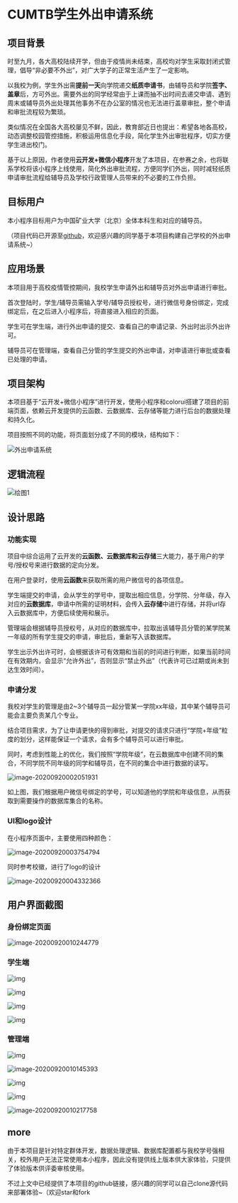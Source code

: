 



# CUMTB学生外出申请系统



## 项目背景

时至九月，各大高校陆续开学，但由于疫情尚未结束，高校均对学生采取封闭式管理，倡导“非必要不外出”，对广大学子的正常生活产生了一定影响。

以我校为例，学生外出需**提前一天**向学院递交**纸质申请书**，由辅导员和学院**签字、盖章**后，方可外出。需要外出的同学经常由于上课而抽不出时间去递交申请、遇到周末或辅导员外出处理其他事务不在办公室的情况也无法进行盖章审批，整个申请和审批流程较为繁琐。

类似情况在全国各大高校屡见不鲜，因此，教育部近日也提出：希望各地各高校，动态调整校园管控措施，积极运用信息化手段，简化学生外出审批程序，切实方便学生进出校门。

基于以上原因，作者使用**云开发+微信小程序**开发了本项目，在参赛之余，也将联系学校将该小程序上线使用，简化外出审批流程，方便同学们外出，同时减轻纸质申请审批流程给辅导员及学校行政管理人员带来的不必要的工作负担。



## 目标用户

本小程序目标用户为中国矿业大学（北京）全体本科生和对应的辅导员。

（项目代码已开源至[github](https://github.com/RanchoTuring/GoOutApproval)，欢迎感兴趣的同学基于本项目构建自己学校的外出申请系统~）



## 应用场景

本项目用于高校疫情管控期间，我校学生申请外出和辅导员对外出申请进行审批。

首次登陆时，学生/辅导员需输入学号/辅导员授权号，进行微信号身份绑定，完成绑定后，在之后进入小程序后，将直接进入相应的页面。

学生可在学生端，进行外出申请的提交、查看自己的申请记录、外出时出示外出许可。

辅导员可在管理端，查看自己分管的学生提交的外出申请，对申请进行审批或查看已处理的申请。



## 项目架构

本项目基于“云开发+微信小程序”进行开发，使用小程序和colorui搭建了项目的前端页面，依赖云开发提供的云函数、云数据库、云存储等能力进行后台的数据处理和持久化。

项目按照不同的功能，将页面划分成了不同的模块，结构如下：

![外出申请系统](http://mmbiz.qpic.cn/mmbiz_png/MuTcic7XTgRGI0eujsjSJxoAEuyRLVVqoKpSVdYHeyGmBhpsqICDtHmbU6LrEdibDvIk1oUomJ8DEiaHic7eBGTmxA/0?wx_fmt=png)



## 逻辑流程

![绘图1](http://mmbiz.qpic.cn/mmbiz_png/MuTcic7XTgRGI0eujsjSJxoAEuyRLVVqo0vzJtBmwFMD124FzfWAB8ib4ADqGCbqJqribGASrcXIVSbCTxIpZJNOA/0?wx_fmt=png)



## 设计思路

### 功能实现

项目中综合运用了云开发的**云函数、云数据库和云存储**三大能力，基于用户的学号/授权号来进行数据的定向分发。

在用户登录时，使用**云函数**来获取所需的用户微信号的各项信息。

学生端提交的申请，会从学生的学号中，提取出相应信息，分学院、分年级，存入对应的**云数据库**，申请中所需的证明材料，会传入**云存储**中进行存储，并将url存入云数据库中，方便后续使用和展示。

管理端会根据辅导员授权号，从对应的数据库中，拉取出该辅导员分管的某学院某一年级的所有学生提交的申请，审批后，重新写入该数据库。

学生出示外出许可时，会根据该许可有效期和当前的时间进行判断，如果当前时间在有效期内，会显示“允许外出”，否则显示“禁止外出”（代表许可已过期或尚未到达生效时间）。



### 申请分发

我校对学生的管理是由2~3个辅导员一起分管某一学院xx年级，其中某个辅导员可能会主要负责某几个专业。

结合项目需求，为了让申请更快的得到审批，对提交的请求只进行“学院+年级”粒度的划分，这样能保证一个请求，会有多个辅导员可以进行审批。

同时，考虑到性能上的优化，我们按照“学院年级”，在云数据库中创建不同的集合，不同学院不同年级的同学和辅导员，在不同的集合中进行数据的读写。

![image-20200920002051931](http://mmbiz.qpic.cn/mmbiz_png/MuTcic7XTgRGI0eujsjSJxoAEuyRLVVqoZVmmsbOSBKF3uOnQP6fQoicTzZzbnjYEZ8URL2sFUQplCdibDia6cymgg/0?wx_fmt=png)

如上图，我们根据用户微信号绑定的学号，可以知道他的学院和年级信息，从而获取到需要操作的数据库集合的名称。



### UI和logo设计

在小程序页面中，主要使用四种颜色：

![image-20200920003754794](http://mmbiz.qpic.cn/mmbiz_png/MuTcic7XTgRGI0eujsjSJxoAEuyRLVVqoqsbmzrJWV7amVMT2DDE1QRPJe4FL2cdg4SbxajibQtHIRSF7tZwbBPg/0?wx_fmt=png)



同时参考校徽，进行了logo的设计

![image-20200920004332366](http://mmbiz.qpic.cn/mmbiz_png/MuTcic7XTgRGI0eujsjSJxoAEuyRLVVqoRTrdBicekvzqngr0Ao0HYntUAwNBVRNun6BHXDsAfPdaojSDgNjp3icA/0?wx_fmt=png)



## 用户界面截图

### 身份绑定页面

![image-20200920010244779](http://mmbiz.qpic.cn/mmbiz_png/MuTcic7XTgRGI0eujsjSJxoAEuyRLVVqo9kLOLk8pOdrsDuShgqUNDd4N45ibmaZPaM2RC0XjoicYR5Yf0do7dGaA/0?wx_fmt=png)



### 学生端

![img](http://phototj.photo.store.qq.com/psc?/V10pVx8T0buzUV/bqQfVz5yrrGYSXMvKr.cqZhyjdJ5wv6.EfK9nC7KPHYlV93YjEP*KuLJ7BQUtYn24vbAMrXmldj2C2IyxfQXw12Sj1X12NUrv.UL9mRoWbM!/b&bo=OASABzgEgAcRECc!&rf=viewer_311)

![img](http://a1.qpic.cn/psc?/V10pVx8T0buzUV/bqQfVz5yrrGYSXMvKr.cqbpQ1claypYkhj0r4Im1Y8bJNLcrhezYOrk5pQ6XOCFH9R5fiGQeJj5nfVXPlv0eLkxACA0pTXfCVTOVLOHl.CM!/b&ek=1&kp=1&pt=0&bo=OASABzgEgAcRECc!&tl=1&vuin=313561344&tm=1600531200&sce=50-1-1&rf=viewer_311)

![img](http://a1.qpic.cn/psc?/V10pVx8T0buzUV/bqQfVz5yrrGYSXMvKr.cqQcAGVN0xGALSPthTXIYgqse17s4aODL8pnUkn1vBIWghIYN5pvF20Ku7ZkNUlcJCOx4uJcOqTcVKxi4iW6L.kc!/b&ek=1&kp=1&pt=0&bo=OASABzgEgAcRECc!&tl=1&vuin=313561344&tm=1600531200&sce=50-1-1&rf=viewer_311)

![img](http://a1.qpic.cn/psc?/V10pVx8T0buzUV/bqQfVz5yrrGYSXMvKr.cqX0UKAAytprXPLg0lqBOSCQKjs66okblnx63cTaosluCBAN9fmL05hOMC2rWRnzkEyqVQHOUnoQZ1QrIzODrd*s!/b&ek=1&kp=1&pt=0&bo=OASABzgEgAcRECc!&tl=1&vuin=313561344&tm=1600531200&sce=50-1-1&rf=viewer_311)



### 管理端

![img](http://a1.qpic.cn/psc?/V10pVx8T0buzUV/bqQfVz5yrrGYSXMvKr.cqUqH5japGpwTPp23*o1bVmOoa.zStlVtME5a6smjSmwe69OzOhCQmVlY2uTXkenBjgHRJwGERznYV1ez4bRWo04!/b&ek=1&kp=1&pt=0&bo=OAQkCTgEJAkRECc!&tl=1&vuin=313561344&tm=1600531200&sce=50-1-1&rf=viewer_311)

![image-20200920010145393](http://mmbiz.qpic.cn/mmbiz_png/MuTcic7XTgRGI0eujsjSJxoAEuyRLVVqoPLiav0Z72iablRYgJLqmOCpKcaXGkeyGSD8gMmzrotUiczZWic33zSGBWw/0?wx_fmt=png)


![img](http://a1.qpic.cn/psc?/V10pVx8T0buzUV/bqQfVz5yrrGYSXMvKr.cqT9NCzXRkVbQctcqrgSvk8z2PXteJMS.0YU8B6X0D7JEEglC0v36NZihSPa0p3sDZ05R*L73fihtnrOx3VT1n9k!/b&ek=1&kp=1&pt=0&bo=OAQkCTgEJAkRECc!&tl=1&vuin=313561344&tm=1600531200&sce=50-1-1&rf=viewer_311)

![img](http://a1.qpic.cn/psc?/V10pVx8T0buzUV/bqQfVz5yrrGYSXMvKr.cqTR4N5MurymlE8MM.FEF1lRs6ola17i4YW5YPCHWzEj3MqtSCB4hWi.YWTfH99.4DdrOv7B2dyzWPBlsFHH36e4!/b&ek=1&kp=1&pt=0&bo=OAQkCTgEJAkRECc!&tl=1&vuin=313561344&tm=1600531200&sce=50-1-1&rf=viewer_311)

![image-20200920010217758](http://mmbiz.qpic.cn/mmbiz_png/MuTcic7XTgRGI0eujsjSJxoAEuyRLVVqoZibiaRbnRiacQlg6ZF5pr5sgEASaUorXvbRxd2nIMqwqeqda8b6Bq0x1Q/0?wx_fmt=png)



## more

由于本项目是针对特定群体开发，数据处理逻辑、数据库配置都与我校学号强相关，校外用户无法正常使用本小程序，因此没有提供线上版本供大家体验，只提供了体验版本供评委审核使用。

不过上文中已经提供了本项目的github链接，感兴趣的同学可以自己clone源代码来部署体验~（欢迎star和fork
